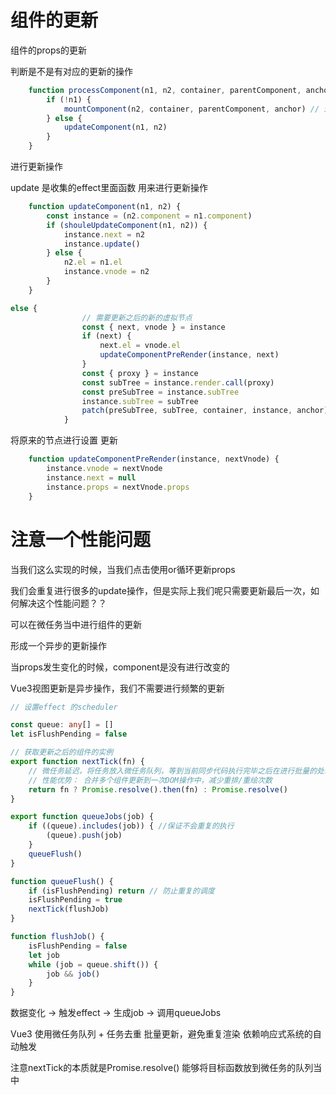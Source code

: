 # 组件的更新

组件的props的更新

判断是不是有对应的更新的操作

```ts
    function processComponent(n1, n2, container, parentComponent, anchor) {
        if (!n1) {
            mountComponent(n2, container, parentComponent, anchor) // 进行组件的挂载
        } else {
            updateComponent(n1, n2)
        }
    }
```

进行更新操作

update 是收集的effect里面函数 用来进行更新操作

```ts
    function updateComponent(n1, n2) {
        const instance = (n2.component = n1.component)
        if (shouleUpdateComponent(n1, n2)) {
            instance.next = n2
            instance.update()
        } else {
            n2.el = n1.el
            instance.vnode = n2
        }
    }
```

```ts
else {
                // 需要更新之后的新的虚拟节点
                const { next, vnode } = instance
                if (next) {
                    next.el = vnode.el
                    updateComponentPreRender(instance, next)
                }
                const { proxy } = instance
                const subTree = instance.render.call(proxy)
                const preSubTree = instance.subTree
                instance.subTree = subTree
                patch(preSubTree, subTree, container, instance, anchor)
            }
```

将原来的节点进行设置 更新

```ts
    function updateComponentPreRender(instance, nextVnode) {
        instance.vnode = nextVnode
        instance.next = null
        instance.props = nextVnode.props
    }
```

# 注意一个性能问题

当我们这么实现的时候，当我们点击使用or循环更新props

我们会重复进行很多的update操作，但是实际上我们呢只需要更新最后一次，如何解决这个性能问题？？

可以在微任务当中进行组件的更新

形成一个异步的更新操作

当props发生变化的时候，component是没有进行改变的

Vue3视图更新是异步操作，我们不需要进行频繁的更新

```ts
// 设置effect 的scheduler

const queue: any[] = []
let isFlushPending = false

// 获取更新之后的组件的实例
export function nextTick(fn) { 
    // 微任务延迟，将任务放入微任务队列，等到当前同步代码执行完毕之后在进行批量的处理
    // 性能优势： 合并多个组件更新到一次DOM操作中，减少重排/重绘次数
    return fn ? Promise.resolve().then(fn) : Promise.resolve()
}

export function queueJobs(job) {
    if ((queue).includes(job)) { //保证不会重复的执行
        (queue).push(job)
    }
    queueFlush()
}

function queueFlush() {
    if (isFlushPending) return // 防止重复的调度
    isFlushPending = true
    nextTick(flushJob)
}

function flushJob() {
    isFlushPending = false
    let job
    while (job = queue.shift()) {
        job && job()
    }
}
```

数据变化 -> 触发effect -> 生成job -> 调用queueJobs

Vue3 使用微任务队列 + 任务去重  批量更新，避免重复渲染 依赖响应式系统的自动触发

注意nextTick的本质就是Promise.resolve() 能够将目标函数放到微任务的队列当中